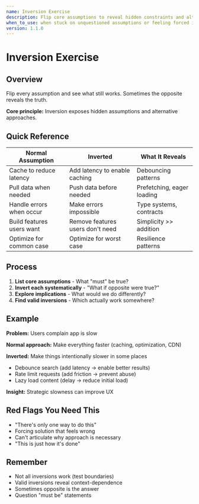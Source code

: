 ```yaml
---
name: Inversion Exercise
description: Flip core assumptions to reveal hidden constraints and alternative approaches - "what if the opposite were true?"
when_to_use: when stuck on unquestioned assumptions or feeling forced into "the only way" to do something
version: 1.1.0
---
```


# Inversion Exercise

## Overview

Flip every assumption and see what still works. Sometimes the opposite reveals the truth.

**Core principle:** Inversion exposes hidden assumptions and alternative approaches.

## Quick Reference

| Normal Assumption         | Inverted                         | What It Reveals            |
| ------------------------- | -------------------------------- | -------------------------- |
| Cache to reduce latency   | Add latency to enable caching    | Debouncing patterns        |
| Pull data when needed     | Push data before needed          | Prefetching, eager loading |
| Handle errors when occur  | Make errors impossible           | Type systems, contracts    |
| Build features users want | Remove features users don't need | Simplicity >> addition     |
| Optimize for common case  | Optimize for worst case          | Resilience patterns        |

## Process

1. **List core assumptions** - What "must" be true?
2. **Invert each systematically** - "What if opposite were true?"
3. **Explore implications** - What would we do differently?
4. **Find valid inversions** - Which actually work somewhere?

## Example

**Problem:** Users complain app is slow

**Normal approach:** Make everything faster (caching, optimization, CDN)

**Inverted:** Make things intentionally slower in some places

- Debounce search (add latency → enable better results)
- Rate limit requests (add friction → prevent abuse)
- Lazy load content (delay → reduce initial load)

**Insight:** Strategic slowness can improve UX

## Red Flags You Need This

- "There's only one way to do this"
- Forcing solution that feels wrong
- Can't articulate why approach is necessary
- "This is just how it's done"

## Remember

- Not all inversions work (test boundaries)
- Valid inversions reveal context-dependence
- Sometimes opposite is the answer
- Question "must be" statements
